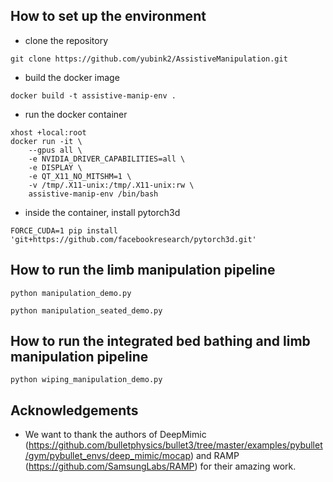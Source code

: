 ## How to set up the environment

* clone the repository
```
git clone https://github.com/yubink2/AssistiveManipulation.git
```

* build the docker image
```
docker build -t assistive-manip-env .
```

* run the docker container
```
xhost +local:root
docker run -it \
    --gpus all \
    -e NVIDIA_DRIVER_CAPABILITIES=all \
    -e DISPLAY \
    -e QT_X11_NO_MITSHM=1 \
    -v /tmp/.X11-unix:/tmp/.X11-unix:rw \
    assistive-manip-env /bin/bash
```

* inside the container, install pytorch3d
```
FORCE_CUDA=1 pip install 'git+https://github.com/facebookresearch/pytorch3d.git'
```

## How to run the limb manipulation pipeline

```
python manipulation_demo.py
```

```
python manipulation_seated_demo.py
```

## How to run the integrated bed bathing and limb manipulation pipeline

```
python wiping_manipulation_demo.py
```

## Acknowledgements

* We want to thank the authors of DeepMimic (https://github.com/bulletphysics/bullet3/tree/master/examples/pybullet/gym/pybullet_envs/deep_mimic/mocap) and RAMP (https://github.com/SamsungLabs/RAMP) for their amazing work. 
